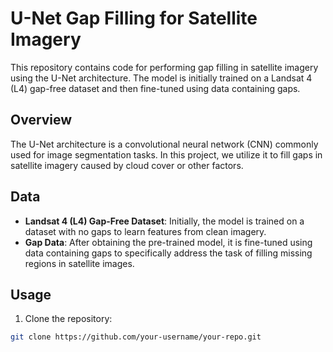 # U-Net Gap Filling for Satellite Imagery

This repository contains code for performing gap filling in satellite imagery using the U-Net architecture. The model is initially trained on a Landsat 4 (L4) gap-free dataset and then fine-tuned using data containing gaps.

## Overview

The U-Net architecture is a convolutional neural network (CNN) commonly used for image segmentation tasks. In this project, we utilize it to fill gaps in satellite imagery caused by cloud cover or other factors.

## Data

- **Landsat 4 (L4) Gap-Free Dataset**: Initially, the model is trained on a dataset with no gaps to learn features from clean imagery.
- **Gap Data**: After obtaining the pre-trained model, it is fine-tuned using data containing gaps to specifically address the task of filling missing regions in satellite images.

## Usage

1. Clone the repository:

```bash
git clone https://github.com/your-username/your-repo.git
